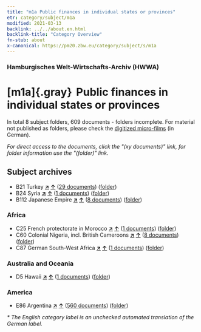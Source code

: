 ```yaml
---
title: "m1a Public finances in individual states or provinces"
etr: category/subject/m1a
modified: 2021-03-13
backlink: ../../about.en.html
backlink-title: "Category Overview"
fn-stub: about
x-canonical: https://pm20.zbw.eu/category/subject/s/m1a
---
```


### Hamburgisches Welt-Wirtschafts-Archiv (HWWA)
# [m1a]{.gray}&#8201; Public finances in individual states or provinces&#160; 





In total 8 subject folders, 609 documents - folders incomplete.
For material not published as folders, please check the [digitized micro-films](/film/h1_sh.de.html) (in German).

_For direct access to the documents, click the "(xy documents)" link, for folder information use the "(folder)" link._

## Subject archives


- B21 Turkey [**&nearr;**](../../../geo/i/141111/about.en.html "Turkey (all folders)") [**&uarr;**](../../../geo/about.en.html#B21 "Country category system") (<a href="https://pm20.zbw.eu/dfgview/sh/141111,144843" title="about: Turkey : Public finances in individual states or provinces" target="_blank">29 documents</a>) ([folder](../../../../folder/sh/1411xx/141111/1448xx/144843/about.en.html))
- B24 Syria [**&nearr;**](../../../geo/i/141114/about.en.html "Syria (all folders)") [**&uarr;**](../../../geo/about.en.html#B24 "Country category system") (<a href="https://pm20.zbw.eu/dfgview/sh/141114,144843" title="about: Syria : Public finances in individual states or provinces" target="_blank">1 documents</a>) ([folder](../../../../folder/sh/1411xx/141114/1448xx/144843/about.en.html))
- B112 Japanese Empire [**&nearr;**](../../../geo/i/141273/about.en.html "Japanese Empire (all folders)") [**&uarr;**](../../../geo/about.en.html#B112 "Country category system") (<a href="https://pm20.zbw.eu/dfgview/sh/141273,144843" title="about: Japanese Empire : Public finances in individual states or provinces" target="_blank">8 documents</a>) ([folder](../../../../folder/sh/1412xx/141273/1448xx/144843/about.en.html))

### Africa

- C25 French protectorate in Morocco [**&nearr;**](../../../geo/i/141358/about.en.html "French protectorate in Morocco (all folders)") [**&uarr;**](../../../geo/about.en.html#C25 "Country category system") (<a href="https://pm20.zbw.eu/dfgview/sh/141358,144843" title="about: French protectorate in Morocco : Public finances in individual states or provinces" target="_blank">1 documents</a>) ([folder](../../../../folder/sh/1413xx/141358/1448xx/144843/about.en.html))
- C60 Colonial Nigeria, incl. British Cameroons [**&nearr;**](../../../geo/i/141409/about.en.html "Colonial Nigeria, incl. British Cameroons (all folders)") [**&uarr;**](../../../geo/about.en.html#C60 "Country category system") (<a href="https://pm20.zbw.eu/dfgview/sh/141409,144843" title="about: Colonial Nigeria, incl. British Cameroons : Public finances in individual states or provinces" target="_blank">8 documents</a>) ([folder](../../../../folder/sh/1414xx/141409/1448xx/144843/about.en.html))
- C87 German South-West Africa [**&nearr;**](../../../geo/i/141450/about.en.html "German South-West Africa (all folders)") [**&uarr;**](../../../geo/about.en.html#C87 "Country category system") (<a href="https://pm20.zbw.eu/dfgview/sh/141450,144843" title="about: German South-West Africa : Public finances in individual states or provinces" target="_blank">1 documents</a>) ([folder](../../../../folder/sh/1414xx/141450/1448xx/144843/about.en.html))

### Australia and Oceania

- D5 Hawaii [**&nearr;**](../../../geo/i/141595/about.en.html "Hawaii (all folders)") [**&uarr;**](../../../geo/about.en.html#D5 "Country category system") (<a href="https://pm20.zbw.eu/dfgview/sh/141595,144843" title="about: Hawaii : Public finances in individual states or provinces" target="_blank">1 documents</a>) ([folder](../../../../folder/sh/1415xx/141595/1448xx/144843/about.en.html))

### America

- E86 Argentina [**&nearr;**](../../../geo/i/141692/about.en.html "Argentina (all folders)") [**&uarr;**](../../../geo/about.en.html#E86 "Country category system") (<a href="https://pm20.zbw.eu/dfgview/sh/141692,144843" title="about: Argentina : Public finances in individual states or provinces" target="_blank">560 documents</a>) ([folder](../../../../folder/sh/1416xx/141692/1448xx/144843/about.en.html))


_* The English category label is an unchecked automated translation of the German label._


